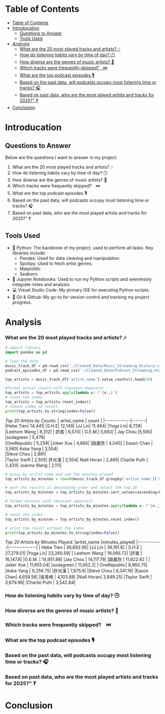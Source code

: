 # Table of Contents
- [Table of Contents](#table-of-contents)
- [Introducation](#introducation)
  - [Questions to Answer](#questions-to-answer)
  - [Tools Used](#tools-used)
- [Analysis](#analysis)
    - [What are the 20 most played tracks and artists? 🎶](#what-are-the-20-most-played-tracks-and-artists-)
    - [How do listening habits vary by time of day? 🕒](#how-do-listening-habits-vary-by-time-of-day-)
    - [How diverse are the genres of music artists? 🌟](#how-diverse-are-the-genres-of-music-artists-)
    - [Which tracks were frequently skipped?　⏭️](#which-tracks-were-frequently-skipped️)
    - [What are the top podcast episodes 🎙️](#what-are-the-top-podcast-episodes-️)
    - [Based on the past data, will podcasts occupy most listening time or tracks? :headphones:](#based-on-the-past-data-will-podcasts-occupy-most-listening-time-or-tracks-headphones)
    - [Based on past data, who are the most played artists and tracks for 2025?" :question:](#based-on-past-data-who-are-the-most-played-artists-and-tracks-for-2025-question)
- [Conclusion](#conclusion)

# Introducation
## Questions to Answer
Below are the questions I want to answer in my project:  
1.  What are the 20 most played tracks and artists? 🎶
2.  How do listening habits vary by time of day? 🕒
3.  How diverse are the genres of music artists? 🌟
4.  Which tracks were frequently skipped?　⏭️
5.  What are the top podcast episodes 🎙️  
6.  Based on the past data, will podcasts occupy most listening time or tracks? :headphones:
7.  Based on past data, who are the most played artists and tracks for 2025?" :question:  
## Tools Used
- :snake: Python: The backbone of my project, used to perform all tasks. Key libraries include:
  - Pandas: Used for data cleaning and manipulation.
  - Spotipy: Used to fetch artist genres.
  - Matplotlib:
  - Seaborn:
- :notebook: Jupyter Notebooks: Used to run my Python scripts and seemlessly integrate notes and analysis.
- :computer: Visual Studio Code: My pirmary IDE for executing Python scripts.
- :octopus: Git & Github: My go-to for version control and tracking my project progress.
# Analysis
### What are the 20 most played tracks and artists? 🎶
``` python
# import library
import pandas as pd

# load the data
music_track_df = pd.read_csv('./Cleaned_Data/Music_Streaming_History.csv')
podcast_episodes_df = pd.read_csv('./Cleaned_Data/Podcast_Streaming_History.csv')

top_artists = music_track_df['artist_name'].value_counts().head(20)

#format artist counts with thousand seperator
top_artists = top_artists.apply(lambda x: f'{x:,}')
# reset the index
top_artists = top_artists.reset_index()
# remove index in result
print(top_artists.to_string(index=False))
```
*Top 20 Artists by Counts:*
| artist_name | count |
|-------------|-------|
|Hebe Tien| 14,441|
|S.H.E| 12,149| 
|JJ Lin| 11,464|
|Yoga Lin|  8,739|
|Leehom Wang | 8,312|
| 許嵩 | 6,570|
| G.E.M.| 5,692|
| Jay Chou |5,590|
|sodagreen | 5,478|  
|OneRepublic | 5,259|
|Joker Xue | 4,665| 
|路嘉欣 | 4,045|
| Eason Chan | 3,560|
   Aska Yang | 3,554|  
  |Steve Chou | 2,891|   
|Taylor Swift | 2,505|
 許光漢 | 2,504|
 Niall Horan | 2,465|
Charlie Puth | 2,429|
 Joanna Wang | 2,111|

```python
# group by artist name and sum the minutes played
top_artists_by_minutes = round(music_track_df.groupby('artist_name')['minutes_played'].sum(),2)

# sort the results in descending order and select the top 20
top_artists_by_minutes = top_artists_by_minutes.sort_values(ascending=False).head(20)

# format minutes with thousand seperator
top_artists_by_minutes = top_artists_by_minutes.apply(lambda x: f'{x:,}')

# reset the index
top_artists_by_minutes = top_artists_by_minutes.reset_index()

# print the result without the index
print(top_artists_by_minutes.to_string(index=False))
```

*Top 20 Artists by Minutes Played:*
|artist_name |minutes_played|
|------------|--------------|
| Hebe Tien     | 36,692.95|
|JJ Lin   |    36,191.6|
| S.H.E  |    27,279.01|
|Yoga Lin|      23,260.59|
| Leehom Wang   |   19,066.72|
|許嵩 |      16,147.8|
|G.E.M. |     14,951.88|
|Jay Chou |     14,117.79|
|路嘉欣   |   11,822.62 |
| Joker Xue |     11,655.04|
|sodagreen |     11,652.2|
| OneRepublic|       9,960.75|
|Aska Yang |      9,256.75|
|許光漢 |       7,875.6|
|Steve Chou  |     6,341.16|
|Eason Chan|       4,659.56|
|吳青峰 |      4,103.88|
|Niall Horan|       3,849.25|
|Taylor Swift  |     3,679.96|
|Charlie Puth |      3,542.84|

### How do listening habits vary by time of day? 🕒
### How diverse are the genres of music artists? 🌟
###  Which tracks were frequently skipped?　⏭️
### What are the top podcast episodes 🎙️  
###  Based on the past data, will podcasts occupy most listening time or tracks? :headphones:
###  Based on past data, who are the most played artists and tracks for 2025?" :question:  
# Conclusion